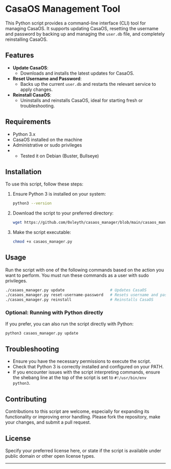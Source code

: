# CasaOS Management Tool

This Python script provides a command-line interface (CLI) tool for managing CasaOS. It supports updating CasaOS, resetting the username and password by backing up and managing the `user.db` file, and completely reinstalling CasaOS.

## Features

- **Update CasaOS**:
  - Downloads and installs the latest updates for CasaOS.
- **Reset Username and Password**: 
  - Backs up the current `user.db` and restarts the relevant service to apply changes.
- **Reinstall CasaOS**:
  - Uninstalls and reinstalls CasaOS, ideal for starting fresh or troubleshooting.

## Requirements
- Python 3.x
- CasaOS installed on the machine
- Administrative or sudo privileges
- * Tested it on Debian (Buster, Bullseye)

## Installation

To use this script, follow these steps:

1. Ensure Python 3 is installed on your system:
    ```bash
    python3 --version
    ```

2. Download the script to your preferred directory:
    ```bash
    wget https://github.com/0xleyth/casaos_manager/blob/main/casaos_manager.py -O casaos_manager.py
    ```

3. Make the script executable:
    ```bash
    chmod +x casaos_manager.py
    ```

## Usage

Run the script with one of the following commands based on the action you want to perform. You must run these commands as a user with sudo privileges.

```bash
./casaos_manager.py update                    # Updates CasaOS
./casaos_manager.py reset-username-password   # Resets username and password
./casaos_manager.py reinstall                 # Reinstalls CasaOS
```

### Optional: Running with Python directly

If you prefer, you can also run the script directly with Python:

```bash
python3 casaos_manager.py update
```

## Troubleshooting

- Ensure you have the necessary permissions to execute the script.
- Check that Python 3 is correctly installed and configured on your PATH.
- If you encounter issues with the script interpreting commands, ensure the shebang line at the top of the script is set to `#!/usr/bin/env python3`.

## Contributing

Contributions to this script are welcome, especially for expanding its functionality or improving error handling. Please fork the repository, make your changes, and submit a pull request.

## License

Specify your preferred license here, or state if the script is available under public domain or other open license types.

---


